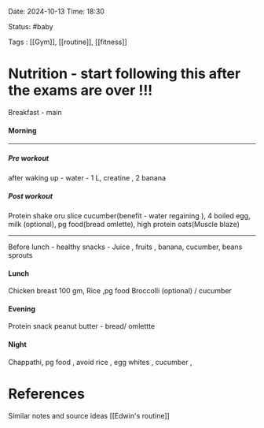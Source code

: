 Date: 2024-10-13     Time: 18:30


Status: #baby

Tags : [[Gym]], [[routine]], [[fitness]]

# Nutrition - start following this after the exams are over !!!
Breakfast - main 


#### Morning 
--------
##### Pre workout
after waking up - water - 1 L,
creatine , 2 banana 

##### Post workout
Protein shake
oru slice cucumber(benefit - water regaining ), 
4 boiled egg,  milk (optional), 
pg food(bread omlette),
high protein oats(Muscle blaze)

---
Before lunch - healthy snacks - Juice , fruits , banana, cucumber, beans sprouts 

#### Lunch
Chicken breast  100 gm, 
Rice ,pg food
Broccolli (optional) / cucumber

#### Evening
Protein snack 
peanut butter - bread/ omlettte 


#### Night
Chappathi, pg food , avoid rice , egg whites , cucumber , 




# References
Similar notes and source ideas
[[Edwin's routine]]



